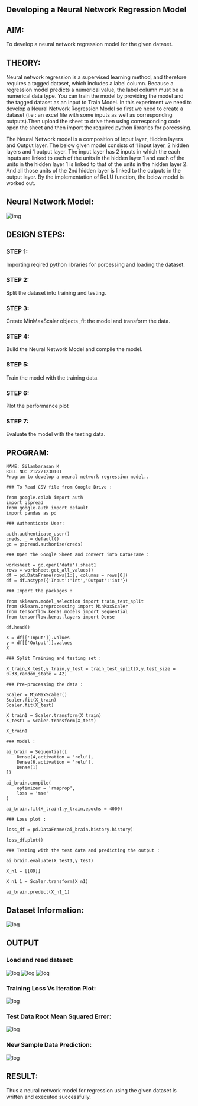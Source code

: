 ## Developing a Neural Network Regression Model

## AIM:

To develop a neural network regression model for the given dataset.
## THEORY:

Neural network regression is a supervised learning method, and therefore requires a tagged dataset, which includes a label column. Because a regression model predicts a numerical value, the label column must be a numerical data type. You can train the model by providing the model and the tagged dataset as an input to Train Model.
In this experiment we need to develop a Neural Network Regression Model so first we need to create a dataset (i.e : an excel file with some inputs as well as corresponding outputs).Then upload the sheet to drive then using corresponding code open the sheet and then import the required python libraries for porcessing.

The Neural Network model is a composition of Input layer, Hidden layers and Output layer. The below given model consists of 1 input layer, 2 hidden layers and 1 output layer. The input layer has 2 inputs in which the each inputs are linked to each of the units in the hidden layer 1 and each of the units in the hidden layer 1 is linked to that of the units in the hidden layer 2. And all those units of the 2nd hidden layer is linked to the outputs in the output layer. By the implementation of ReLU function, the below model is worked out.
## Neural Network Model:
![img](d1.png)


## DESIGN STEPS:

### STEP 1:

Importing reqired python libraries for porcessing and loading the dataset.

### STEP 2:

Split the dataset into training and testing.

### STEP 3:

Create MinMaxScalar objects ,fit the model and transform the data.

### STEP 4:

Build the Neural Network Model and compile the model.

### STEP 5:

Train the model with the training data.

### STEP 6:

Plot the performance plot

### STEP 7:

Evaluate the model with the testing data.

## PROGRAM:

```
NAME: Silambarasan K
ROLL NO: 212221230101
Program to develop a neural network regression model..

### To Read CSV file from Google Drive :

from google.colab import auth
import gspread
from google.auth import default
import pandas as pd

### Authenticate User:

auth.authenticate_user()
creds, _ = default()
gc = gspread.authorize(creds)

### Open the Google Sheet and convert into DataFrame :

worksheet = gc.open('data').sheet1
rows = worksheet.get_all_values()
df = pd.DataFrame(rows[1:], columns = rows[0])
df = df.astype({'Input':'int','Output':'int'})

### Import the packages :

from sklearn.model_selection import train_test_split
from sklearn.preprocessing import MinMaxScaler
from tensorflow.keras.models import Sequential
from tensorflow.keras.layers import Dense

df.head()

X = df[['Input']].values
y = df[['Output']].values
X

### Split Training and testing set :

X_train,X_test,y_train,y_test = train_test_split(X,y,test_size = 0.33,random_state = 42)

### Pre-processing the data :

Scaler = MinMaxScaler()
Scaler.fit(X_train)
Scaler.fit(X_test)

X_train1 = Scaler.transform(X_train)
X_test1 = Scaler.transform(X_test)

X_train1

### Model :

ai_brain = Sequential([
    Dense(4,activation = 'relu'),
    Dense(6,activation = 'relu'),
    Dense(1)
])

ai_brain.compile(
    optimizer = 'rmsprop',
    loss = 'mse'
)

ai_brain.fit(X_train1,y_train,epochs = 4000)

### Loss plot :

loss_df = pd.DataFrame(ai_brain.history.history)

loss_df.plot()

### Testing with the test data and predicting the output :

ai_brain.evaluate(X_test1,y_test)

X_n1 = [[89]]

X_n1_1 = Scaler.transform(X_n1)

ai_brain.predict(X_n1_1)

```

## Dataset Information:

![log](out1.png)

## OUTPUT
### Load and read dataset:
![log](r1.png)
![log](r2.png)
![log](r3.png)
### Training Loss Vs Iteration Plot:

![log](R5.png)

### Test Data Root Mean Squared Error:
![log](R6.png)

### New Sample Data Prediction:
![log](r7.png)
## RESULT:
Thus a neural network model for regression using the given dataset is written and executed successfully.
